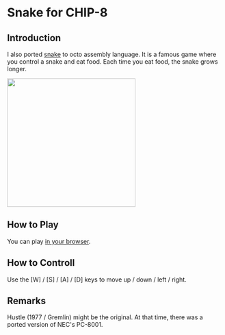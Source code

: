 # Snake for CHIP-8

## Introduction

I also ported [snake](https://github.com/massung/CHIP-8/blob/master/games/sources/snake.c8) to octo assembly language. 
It is a famous game where you control a snake and eat food. 
Each time you eat food, the snake grows longer. 

<img src="https://github.com/jay-kumogata/Nostalgia/raw/main/octo/screenshots/snake09.png" width="300">

## How to Play

You can play [in your browser](https://johnearnest.github.io/Octo/index.html?key=s9lZRK2j).

## How to Controll

Use the [W] / [S] / [A] / [D] keys to move up / down / left / right. 

## Remarks

Hustle (1977 / Gremlin) might be the original.
At that time, there was a ported version of NEC's PC-8001.

